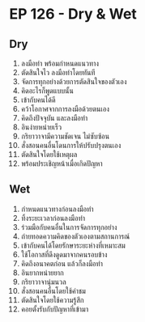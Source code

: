 # EP 126 - Dry & Wet

## Dry

1. ลงมือทำ พร้อมกำหนดแนวทาง
2. ตัดสินใจไว ลงมือทำโดยทันที
3. จัดการทุกอย่างด้วยการตัดสินใจของตัวเอง
4. คิดอะไรก็พูดแบบนั้น
5. เข้ากับคนได้ดี
6. คว้าโอกาศจากการลงมือด้วยตนเอง
7. คิดถึงปัจจุบัน และลงมือทำ
8. อินง่ายหน่ายเร็ว
9. กริยาวาจามีความชัดเจน ไม่ซับซ้อน
10. สั่งสอนคนอื่นโดนการให้ปรับปรุงตนเอง
11. ตัดสินใจโดยใช้เหตุผล
12. พร้อมประเชิญหน้าเมื่อเกิดปัญหา

## Wet

1. กำหนดแนวทางก่อนลงมือทำ
2. ทิ้งระยะเวลาก่อนลงมือทำ
3. ร่วมมือกับคนอื่นในการจัดการทุกอย่าง
4. ถ่ายทอดความคิดของตัวเองตามสถานการณ์
5. เข้ากับคนได้โดยรักษาระยะห่างที่เหมาะสม
6. ใช้โอกาสที่ดึงดูดมาจากคนรอบข้าง
7. คิดถึงอนาคตก่อน แล้วก็ลงมือทำ
8. อินยากหน่ายยาก
9. กริยาวาจานุ่มนวล
10. สั่งสอนคนอื่นโดยใช้คำชม
11. ตัดสินใจโดยใช้ความรู้สึก
12. คอยตั้งรับกับปัญหาที่เข้ามา
